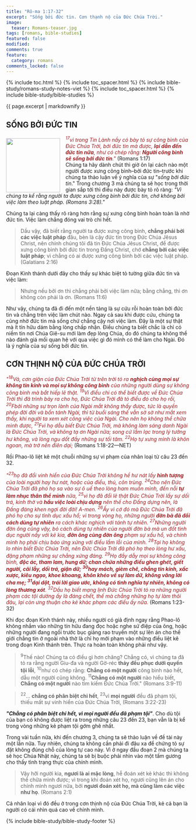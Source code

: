 ```yaml
---
title: "Rô-ma 1:17-32"
excerpt: "Sống bởi đức tin. Cơn thạnh nộ của Đức Chúa Trời."
image:
  teaser: Romans-teaser.jpg
tags: [romans, bible-studies]
featured: false
modified:
comments: true
feature:
  category: romans
comments_locked: false
---
```


{% include toc.html %}
{% include toc_spacer.html %}
{% include bible-study/romans-study-notes-viet %}
{% include toc_spacer.html %}
{% include bible-study/bible-studies %}

{{ page.excerpt | markdownify }}

## SỐNG BỞI ĐỨC TIN
<div>
<p>
<img alt src="{{ site.url }}/assets/images/no-condemnation.jpg" style="border: 0px none; margin: 7px 15px 0px 0px; max-width: 100%; height: 148px; padding: 0px; float: left;">
    <span style="color: rgb(159, 29, 33);"><i><sup>17</sup>vì trong Tin Lành nầy có bày tỏ sự công bình của Ðức Chúa Trời, bởi đức tin mà được, <strong>lại dẫn đến đức tin nữa</strong>, như có chép rằng: <strong>Người công bình sẽ sống bởi đức tin</strong>."</i></span> (Romans 1:17)<br />Chúng ta hãy dành chút thì giờ ôn lại cách nào một người được xưng công bình–bởi đức tin–trước khi chúng ta thảo luận về ý nghĩa của sự "<i>sống bởi đức tin</i>." Trong chương 3 mà chúng ta sẽ học trong thời gian sắp tới thì điều này được bày tỏ rõ ràng: <i>"Vì chúng ta kể rằng người ta được xưng công bình bởi đức tin, chớ không bởi việc làm theo luật pháp. (Romans 3:28)."</i>
</p>
</div>


Chúng ta lại càng thấy rõ ràng hơn rằng sự xưng công bình hoàn toàn là nhờ đức tin. Việc làm chẳng đóng vai trò chi hết.

> Dầu vậy, đã biết rằng người ta được xưng công bình, <strong>chẳng phải bởi các việc luật pháp</strong> đâu, bèn là cậy đức tin trong Ðức Chúa Jêsus Christ, nên chính chúng tôi đã tin Ðức Chúa Jêsus Christ, để được xưng công bình bởi đức tin trong Ðấng Christ, chớ <strong>chẳng bởi các việc luật pháp</strong>; vì chẳng có ai được xưng công bình bởi các việc luật pháp. (Galatians 2:16)

Đoạn Kinh thánh dưới đây cho thấy sự khác biệt tỏ tường giữa đức tin và việc làm:

> Nhưng nếu bởi ơn thì chẳng phải bởi việc làm nữa; bằng chẳng, thì ơn không còn phải là ơn. (Romans 11:6)

Như vậy, chúng ta đã đi đến một nền tảng là sự cứu rỗi hoàn toàn bởi đức tin và chẳng trên việc làm chút nào. Ngay cả sau khi được cứu, chúng ta cũng nhờ đức tin mà sống chứ chẳng cậy nơi việc làm. Đây là một sự thật mà ít tín hữu dám bằng lòng chấp nhận. Điều chúng ta biết chắc là chỉ có niềm tin nơi Chúa Giê-su mới làm đẹp lòng Chúa, do đó chúng ta không thể nào đánh giá mối quan hệ với qua việc gì đó mình có thể làm cho Ngài. Đó là ý nghĩa của sự sống bởi đức tin.

## CƠN THỊNH NỘ CỦA ĐỨC CHÚA TRỜI

<span style="color: rgb(159, 29, 33);">
<i>"<sup>18</sup>Vả, cơn giận của Ðức Chúa Trời từ trên trời tỏ ra <strong>nghịch cùng mọi sự không tin kính và mọi sự không công bình</strong> của những người dùng sự không công bình mà bắt hiếp lẽ thật. <sup>19</sup>Vì điều chi có thể biết được về Ðức Chúa Trời thì đã trình bày ra cho họ, Ðức Chúa Trời đã tỏ điều đó cho họ rồi,  <sup>20</sup>Fbởi những sự trọn lành của Ngài mắt không thấy được, tức là quyền phép đời đời và bổn tánh Ngài, thì từ buổi sáng thế vẫn sờ sờ như mắt xem thấy, khi người ta xem xét công việc của Ngài. Cho nên họ không thể chữa mình được,  <sup>21</sup>Fvì họ dẫu biết Ðức Chúa Trời, mà không làm sáng danh Ngài là Ðức Chúa Trời, và không tạ ơn Ngài nữa; song cứ lầm lạc trong lý tưởng hư không, và lòng ngu dốt đầy những sự tối tăm.  <sup>22</sup>Họ tự xưng mình là khôn ngoan, mà trở nên điên dại; </i></span> (Romans 1:18-22—NET)

Rồi Phao-lô liệt kê một chuỗi những sự vi phạm của nhân loại từ câu 23 đến 32.

<span style="color: rgb(159, 29, 33);">
<i>"<sup>23</sup>họ đã đổi vinh hiển của Ðức Chúa Trời không hề hư nát lấy <strong>hình tượng</strong> của loài người hay hư nát, hoặc của điểu, thú, côn trùng. <sup>24</sup>Cho nên Ðức Chúa Trời đã phó họ sa vào sự ô uế theo lòng ham muốn mình, đến nỗi <strong>tự làm nhục thân thể mình</strong> nữa, <sup>25</sup>vì họ đã đổi lẽ thật Ðức Chúa Trời lấy sự dối trá, kính thờ và <strong>hầu việc loài chịu dựng</strong> nên thế cho Ðấng dựng nên, là Ðấng đáng khen ngợi đời đời! A-men. <sup>26</sup>Ấy vì cớ đó mà Ðức Chúa Trời đã phó họ cho sự tình dục xấu hổ; vì trong vòng họ, những người <strong>đờn bà đã đổi cách dùng tự nhiên</strong> ra cách khác nghịch với tánh tự nhiên. <sup>27</sup>Những người đờn ông cũng vậy, bỏ cách dùng tự nhiên của người đờn bà mà un đốt tình dục người nầy với kẻ kia, <strong>đờn ông cùng đờn ông</strong> phạm sự xấu hổ, và chính mình họ phải chịu báo ứng xứng với điều lầm lỗi của mình. <sup>28</sup>Tại họ không lo nhìn biết Ðức Chúa Trời, nên Ðức Chúa Trời đã phó họ theo lòng hư xấu, đặng phạm những sự chẳng xứng đáng. <sup>29</sup>Họ đầy dẫy mọi sự không công bình, <strong>độc ác, tham lam, hung dữ; chan chứa những điều ghen ghét, giết người, cãi lẫy, dối trá, giận dữ; <sup>30</sup>hay mách, gièm chê, chẳng tin kính, xấc xược, kiêu ngạo, khoe khoang, khôn khéo về sự làm dữ, không vâng lời cha mẹ; <sup>31</sup>dại dột, trái lời giao ước, không có tình nghĩa tự nhiên, không có lòng thương xót</strong>. <sup>32</sup>Dầu họ biết mạng lịnh Ðức Chúa Trời tỏ ra những người phạm các tội dường ấy là đáng chết, thế mà chẳng những họ tự làm thôi đâu, lại còn ưng thuận cho kẻ khác phạm các điều ấy nữa.</i></span> (Romans 1:23-32)

Khi đọc đoạn Kinh thánh này, nhiều người có giả định ngay rằng Phao-lô không nhắm vào những tín hữu đang đọc hoặc nghe sứ điệp của ông, hoặc những người đang ngồi trước bục giảng rao truyền một sự lên án cho thế giới chẳng tin ở ngoài nhà thờ là chỉ họ mới phạm vào những điều liệt kê trong đoạn Kinh thánh trên. Thực ra hoàn toàn không phải như vậy.

> <sup>9</sup>Thế nào! Chúng ta có điều gì hơn chăng? Chẳng có, vì chúng ta đã tỏ ra rằng người Giu-đa và người Gờ-réc <strong>thảy đều phục dưới quyền tội lỗi</strong>, <sup>10</sup>như có chép rằng: <strong>Chẳng có một người</strong> công bình nào hết, dẫu một người cũng không.  <sup>11</sup><strong>Chẳng có một người</strong> nào hiểu biết, <strong>Chẳng có một người</strong> nào tìm kiếm Ðức Chúa Trời." (Romans 3:9-11)

> <sup>22</sup>... <strong>chẳng có phân biệt chi hết</strong>, <sup>23</sup>vì <strong>mọi người</strong> đều đã phạm tội, thiếu mất sự vinh hiển của Ðức Chúa Trời,  (Romans 3:22-23)

***"Chẳng có phân biệt chi hết, vì mọi người đều đã phạm tội"***. Cho dù tội của bạn có không được liệt ra trong những câu 23 đến 23, bạn vẫn là bị kể trong vòng những kẻ phạm tội gớm ghê nhất.

Trong vài tuần nữa, khi đến chương 3, chúng ta sẽ thảo luận về đề tài này một lần nữa. Tuy nhiên, chúng ta không cần phải đi đâu xa để chứng tỏ sự đặt không đúng chỗ của lòng tự cao này. Vì ở ngay đầu đoạn 2 mà chúng ta sẽ học Chúa Nhật này, chúng ta sẽ bị buộc phải nhìn vào một tấm gương cho thấy tình trạng thực của chính mình.

> Vậy hỡi người kia, <strong>ngươi là ai mặc lòng</strong>, hễ đoán xét kẻ khác thì không thể chữa mình được; vì trong khi đoán xét họ, ngươi cũng lên án cho chính mình ngươi nữa, bởi <strong>ngươi đoán xét họ, mà cũng làm các việc như họ</strong>. (Romans 2:1)

Cả nhân loại vì đó đều ở trong cơn thịnh nộ của Đức Chúa Trời, kẻ cả bạn là người có cái nhìn quá cao về chính mình.


{% include bible-study/bible-study-footer %}
